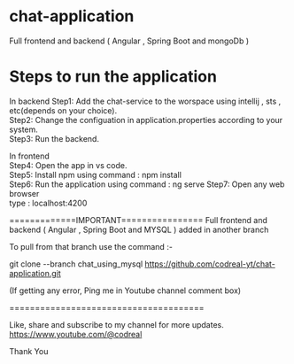 # chat-application
Full frontend and backend ( Angular , Spring Boot and mongoDb )

Steps to run the application
=============================
In backend
Step1: Add the chat-service to the worspace using intellij , sts , etc(depends on your choice).   
Step2: Change the configuation in application.properties according to your system.             
Step3: Run the backend.                                                         
                                                                              
In frontend                                                                    
Step4: Open the app in vs code.                                                        
Step5: Install npm using command : npm install                                                                                 
Step6: Run the application using command : ng serve
Step7: Open any web browser                                                                                                                                       
   type : localhost:4200

=============IMPORTANT================
Full frontend and backend ( Angular , Spring Boot and MYSQL ) added in another branch

To pull from that branch use the command :-

git clone --branch chat_using_mysql https://github.com/codreal-yt/chat-application.git

(If getting any error, Ping me in Youtube channel comment box)

======================================

Like, share and subscribe to my channel for more updates.                                    
https://www.youtube.com/@codreal       
                                                                                             
Thank You
